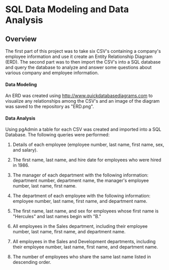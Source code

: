 # SQL Data Modeling and Data Analysis

## Overview

The first part of this project was to take six CSV's containing a company's employee information and use it create an Entity Relationship Diagram (ERD). The second part was to then import the CSV's into a SQL database and query the database to analyze and answer some questions about various company and employee information. 

#### Data Modeling

An ERD was created using http://www.quickdatabasediagrams.com to visualize any relationships among the CSV's and an image of the diagram was saved to the repository as "ERD.png".

#### Data Analysis

Using pgAdmin a table for each CSV was created and imported into a SQL Database. The following queries were performed:

1. Details of each employee (employee number, last name, first name, sex, and salary).

2. The first name, last name, and hire date for employees who were hired in 1986.

3. The manager of each department with the following information: department number, department name, the manager's employee number, last name, first name.

4. The department of each employee with the following information: employee number, last name, first name, and department name.

5. The first name, last name, and sex for employees whose first name is "Hercules" and last names begin with "B."

6. All employees in the Sales department, including their employee number, last name, first name, and department name.

7. All employees in the Sales and Development departments, including their employee number, last name, first name, and department name.

8. The number of employees who share the same last name listed in descending order.

